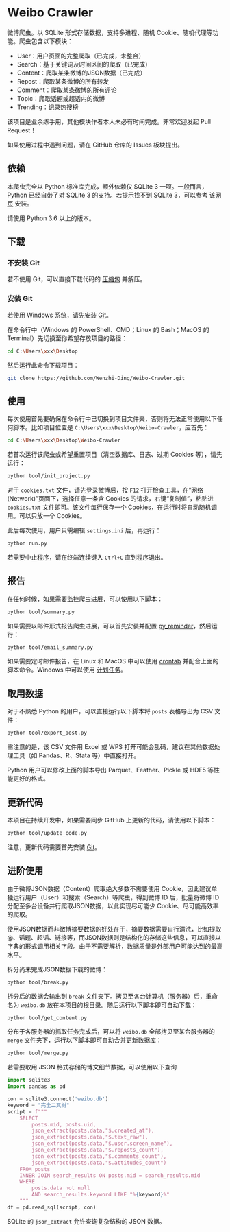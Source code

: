 # Weibo Crawler

微博爬虫。以 SQLite 形式存储数据，支持多进程、随机 Cookie、随机代理等功能。爬虫包含以下模块：
- User：用户页面的完整爬取（已完成，未整合）
- Search：基于关键词及时间区间的爬取（已完成）
- Content：爬取某条微博的JSON数据（已完成）
- Repost：爬取某条微博的所有转发
- Comment：爬取某条微博的所有评论
- Topic：爬取话题或超话内的微博
- Trending：记录热搜榜

该项目是业余练手用，其他模块作者本人未必有时间完成。非常欢迎发起 Pull Request！

如果使用过程中遇到问题，请在 GitHub 仓库的 Issues 板块提出。

## 依赖

本爬虫完全以 Python 标准库完成，额外依赖仅 SQLite 3 一项。一般而言，Python 已经自带了对 SQLite 3 的支持。若提示找不到 SQLite 3，可以参考 [该网页](https://www.runoob.com/sqlite/sqlite-installation.html) 安装。

请使用 Python 3.6 以上的版本。

## 下载

### 不安装 Git

若不使用 Git，可以直接下载代码的 [压缩包](https://github.com/Wenzhi-Ding/Weibo-Crawler/archive/refs/heads/master.zip) 并解压。

### 安装 Git

若使用 Windows 系统，请先安装 [Git](https://www.liaoxuefeng.com/wiki/896043488029600)。

在命令行中（Windows 的 PowerShell、CMD；Linux 的 Bash；MacOS 的 Terminal）先切换至你希望存放项目的路径：
```bash
cd C:\Users\xxx\Desktop
```

然后运行此命令下载项目：

```bash
git clone https://github.com/Wenzhi-Ding/Weibo-Crawler.git
```

## 使用

每次使用首先要确保在命令行中已切换到项目文件夹，否则将无法正常使用以下任何脚本。比如项目位置是 `C:\Users\xxx\Desktop\Weibo-Crawler`，应首先：
```bash
cd C:\Users\xxx\Desktop\Weibo-Crawler
```

若首次运行该爬虫或希望重置项目（清空数据库、日志、过期 Cookies 等），请先运行：
```bash
python tool/init_project.py
```

对于 `cookies.txt` 文件，请先登录微博后，按 `F12` 打开检查工具，在“网络 (Network)”页面下，选择任意一条含 Cookies 的请求，右键“复制值”，粘贴进 `cookies.txt` 文件即可。该文件每行保存一个 Cookies，在运行时将自动随机调用。可以只放一个 Cookies。

此后每次使用，用户只需编辑 `settings.ini` 后，再运行：
```bash
python run.py
```

若需要中止程序，请在终端连续键入 `Ctrl+C` 直到程序退出。

## 报告

在任何时候，如果需要监控爬虫进展，可以使用以下脚本：
```bash
python tool/summary.py
```

如果需要以邮件形式报告爬虫进展，可以首先安装并配置 [py_reminder](https://github.com/Wenzhi-Ding/py_reminder)，然后运行：
```bash
python tool/email_summary.py
```

如果需要定时邮件报告，在 Linux 和 MacOS 中可以使用 [crontab](https://www.runoob.com/linux/linux-comm-crontab.html) 并配合上面的脚本命令。Windows 中可以使用 [计划任务](http://www.codebaoku.com/it-python/it-python-221509.html)。

## 取用数据

对于不熟悉 Python 的用户，可以直接运行以下脚本将 `posts` 表格导出为 CSV 文件：
```bash
python tool/export_post.py
```

需注意的是，该 CSV 文件用 Excel 或 WPS 打开可能会乱码，建议在其他数据处理工具（如 Pandas、R、Stata 等）中直接打开。

Python 用户可以修改上面的脚本导出 Parquet、Feather、Pickle 或 HDF5 等性能更好的格式。

## 更新代码

本项目在持续开发中，如果需要同步 GitHub 上更新的代码，请使用以下脚本：
```bash
python tool/update_code.py
```

注意，更新代码需要首先安装 [Git](https://www.liaoxuefeng.com/wiki/896043488029600)。

## 进阶使用

由于微博JSON数据（Content）爬取绝大多数不需要使用 Cookie，因此建议单独运行用户（User）和搜索（Search）等爬虫，得到微博 ID 后，批量将微博 ID 分配至多台设备并行爬取JSON数据，以此实现尽可能少 Cookie、尽可能高效率的爬取。

使用JSON数据而非微博摘要数据的好处在于，摘要数据需要自行清洗，比如提取@、话题、超话、链接等，而JSON数据则是结构化的存储这些信息，可以直接以字典的形式调用相关字段。由于不需要解析，数据质量是外部用户可能达到的最高水平。

拆分尚未完成JSON数据下载的微博：
```bash
python tool/break.py
```

拆分后的数据会输出到 `break` 文件夹下。拷贝至各台计算机（服务器）后，重命名为 `weibo.db` 放在本项目的根目录。随后运行以下脚本即可自动下载：
```bash
python tool/get_content.py
```

分布于各服务器的抓取任务完成后，可以将 `weibo.db` 全部拷贝至某台服务器的 `merge` 文件夹下，运行以下脚本即可自动合并更新数据库：
```bash
python tool/merge.py
```

若需要取用 JSON 格式存储的博文细节数据，可以使用以下查询
```python
import sqlite3
import pandas as pd

con = sqlite3.connect('weibo.db')
keyword = "完全二叉树"
script = f"""
    SELECT
        posts.mid, posts.uid,
        json_extract(posts.data,"$.created_at"),
        json_extract(posts.data,"$.text_raw"),
        json_extract(posts.data,"$.user.screen_name"),
        json_extract(posts.data,"$.reposts_count"),
        json_extract(posts.data,"$.comments_count"),
        json_extract(posts.data,"$.attitudes_count")
    FROM posts
    INNER JOIN search_results ON posts.mid = search_results.mid
    WHERE 
        posts.data not null
        AND search_results.keyword LIKE "%{keyword}%"
    """
df = pd.read_sql(script, con)
```

SQLite 的 `json_extract` 允许查询复杂结构的 JSON 数据。
